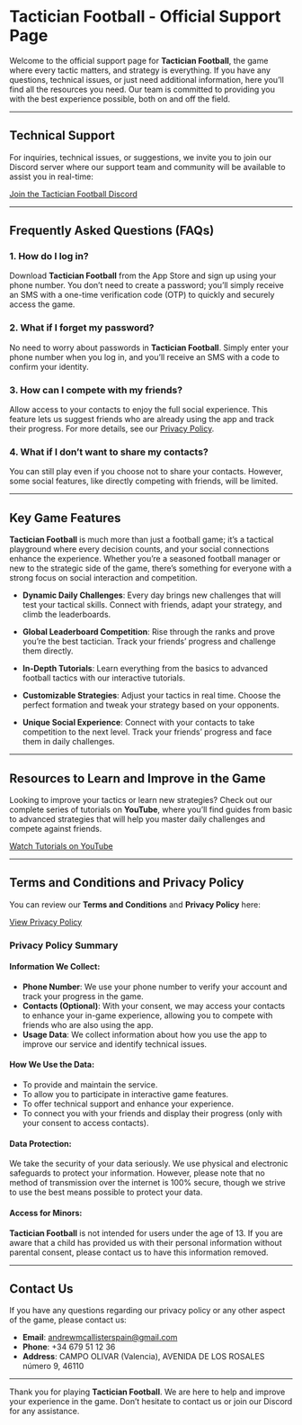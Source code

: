# Tactician Football - Official Support Page

Welcome to the official support page for **Tactician Football**, the game where every tactic matters, and strategy is everything. If you have any questions, technical issues, or just need additional information, here you’ll find all the resources you need. Our team is committed to providing you with the best experience possible, both on and off the field.

---

## Technical Support

For inquiries, technical issues, or suggestions, we invite you to join our Discord server where our support team and community will be available to assist you in real-time:

[Join the Tactician Football Discord](https://discord.gg/V4PJFyXuaD)

---

## Frequently Asked Questions (FAQs)

### 1. How do I log in?

Download **Tactician Football** from the App Store and sign up using your phone number. You don’t need to create a password; you’ll simply receive an SMS with a one-time verification code (OTP) to quickly and securely access the game.

### 2. What if I forget my password?

No need to worry about passwords in **Tactician Football**. Simply enter your phone number when you log in, and you’ll receive an SMS with a code to confirm your identity.

### 3. How can I compete with my friends?

Allow access to your contacts to enjoy the full social experience. This feature lets us suggest friends who are already using the app and track their progress. For more details, see our [Privacy Policy](https://jaisenbe58r.github.io/tacticianfootball-privacy-policy/).

### 4. What if I don’t want to share my contacts?

You can still play even if you choose not to share your contacts. However, some social features, like directly competing with friends, will be limited.

---

## Key Game Features

**Tactician Football** is much more than just a football game; it’s a tactical playground where every decision counts, and your social connections enhance the experience. Whether you’re a seasoned football manager or new to the strategic side of the game, there’s something for everyone with a strong focus on social interaction and competition.

- **Dynamic Daily Challenges**: Every day brings new challenges that will test your tactical skills. Connect with friends, adapt your strategy, and climb the leaderboards.
  
- **Global Leaderboard Competition**: Rise through the ranks and prove you’re the best tactician. Track your friends’ progress and challenge them directly.

- **In-Depth Tutorials**: Learn everything from the basics to advanced football tactics with our interactive tutorials.

- **Customizable Strategies**: Adjust your tactics in real time. Choose the perfect formation and tweak your strategy based on your opponents.

- **Unique Social Experience**: Connect with your contacts to take competition to the next level. Track your friends’ progress and face them in daily challenges.

---

## Resources to Learn and Improve in the Game

Looking to improve your tactics or learn new strategies? Check out our complete series of tutorials on **YouTube**, where you’ll find guides from basic to advanced strategies that will help you master daily challenges and compete against friends.

[Watch Tutorials on YouTube](https://www.youtube.com/@TacticianFootball)

---

## Terms and Conditions and Privacy Policy

You can review our **Terms and Conditions** and **Privacy Policy** here:

[View Privacy Policy](https://jaisenbe58r.github.io/tacticianfootball-privacy-policy/)

### Privacy Policy Summary

#### Information We Collect:

- **Phone Number**: We use your phone number to verify your account and track your progress in the game.
- **Contacts (Optional)**: With your consent, we may access your contacts to enhance your in-game experience, allowing you to compete with friends who are also using the app.
- **Usage Data**: We collect information about how you use the app to improve our service and identify technical issues.

#### How We Use the Data:

- To provide and maintain the service.
- To allow you to participate in interactive game features.
- To offer technical support and enhance your experience.
- To connect you with your friends and display their progress (only with your consent to access contacts).

#### Data Protection:

We take the security of your data seriously. We use physical and electronic safeguards to protect your information. However, please note that no method of transmission over the internet is 100% secure, though we strive to use the best means possible to protect your data.

#### Access for Minors:

**Tactician Football** is not intended for users under the age of 13. If you are aware that a child has provided us with their personal information without parental consent, please contact us to have this information removed.

---

## Contact Us

If you have any questions regarding our privacy policy or any other aspect of the game, please contact us:

- **Email**: andrewmcallisterspain@gmail.com  
- **Phone**: +34 679 51 12 36  
- **Address**: CAMPO OLIVAR (Valencia), AVENIDA DE LOS ROSALES número 9, 46110

---

Thank you for playing **Tactician Football**. We are here to help and improve your experience in the game. Don’t hesitate to contact us or join our Discord for any assistance.
